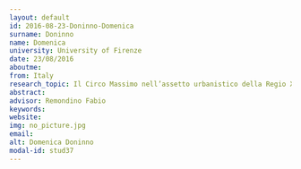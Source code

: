 ```yaml
---
layout: default 
id: 2016-08-23-Doninno-Domenica
surname: Doninno
name: Domenica
university: University of Firenze
date: 23/08/2016
aboutme: 
from: Italy
research_topic: Il Circo Massimo nell’assetto urbanistico della Regio XI&amp;#58; ricostruzione diacronica e analisi topografica con l’applicazione delle tecnologie ICT
abstract: 
advisor: Remondino Fabio
keywords: 
website: 
img: no_picture.jpg
email: 
alt: Domenica Doninno
modal-id: stud37
---
```

